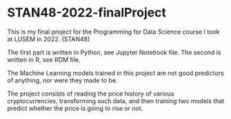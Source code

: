 # STAN48-2022-finalProject
This is my final project for the Programming for Data Science course I took at LUSEM in 2022. (STAN48)

The first part is written in Python, see Jupyter Notebook file. The second is written in R, see RDM file.

The Machine Learning models trained in this project are not good predictors of anything, nor were they made to be.

The project consists of reading the price history of various cryptocurrencies, transforming such data, and then training two models that predict whether the price is going to rise or not.

